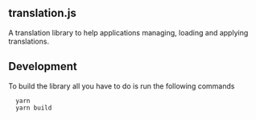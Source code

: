 ## translation.js
A translation library to help applications managing, loading and applying translations.

## Development
To build the library all you have to do is run the following commands

```
  yarn
  yarn build
```
